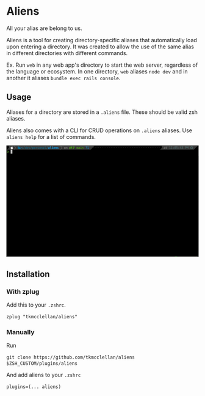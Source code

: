 # Aliens
All your alias are belong to us.

Aliens is a tool for creating directory-specific aliases that automatically
load upon entering a directory. It was created to allow the use of the same
alias in different directories with different commands.

Ex. Run `web` in any web app's directory to start the web server, regardless of the
language or ecosystem. In one directory, `web` aliases `node dev` and in another it
aliases `bundle exec rails console`.

## Usage

Aliases for a directory are stored in a `.aliens` file. These should be valid zsh aliases.

Aliens also comes with a CLI for CRUD operations on `.aliens` aliases. Use `aliens help` for a list of commands.

![cli](assets/cli.gif)

## Installation

### With zplug

Add this to your `.zshrc`.

```console
zplug "tkmcclellan/aliens"
```

### Manually

Run

```console
git clone https://github.com/tkmcclellan/aliens $ZSH_CUSTOM/plugins/aliens
```

And add aliens to your `.zshrc`

```console
plugins=(... aliens)
```

